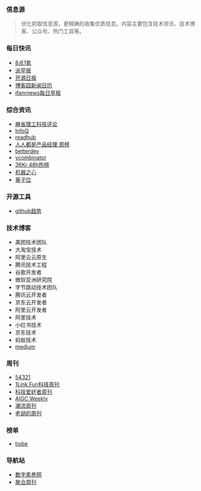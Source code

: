 ### 信息源
> 优化抓取信息源，更精确的收集优质信息。内容主要包含技术资讯、技术博客、公众号、热门工具等。

### 每日快讯
- [8点1氪](https://36kr.com/user/5652071)
- [派早报](https://sspai.com/u/ee0vj778/updates)
- [开源日报](https://my.oschina.net/hardbone?tab=news)
- [博客园新闻日历](https://news.cnblogs.com/n/date/)
- [ifanrnews每日早报](https://www.ifanr.com/)

### 综合资讯
- [麻省理工科技评论](https://www.mittrchina.com/)
- [InfoQ](https://www.infoq.cn/)
- [readhub](https://readhub.cn/hot?type=weekly)
- [人人都是产品经理 周榜](https://www.woshipm.com/)
- [betterdev](https://betterdev.link/)
- [ycombinator](https://news.ycombinator.com/)
- [36Kr 48h热榜](https://36kr.com/hot-list/catalog)
- [机器之心](https://www.jiqizhixin.com/)
- [量子位](https://www.qbitai.com/)

### 开源工具
- [github趋势](https://github.com/trending?since=weekly)

### 技术博客
- 美团技术团队
- 大淘宝技术
- 阿里云云原生
- 腾讯技术工程
- 谷歌开发者
- 微软亚洲研究院
- 字节跳动技术团队
- 腾讯云开发者
- 京东云开发者
- 阿里云开发者
- 阿里技术
- 小红书技术
- 京东技术
- 蚂蚁技术
- [medium](https://medium.com/)

### 周刊
- [54321](https://versun.me/54321-weekly/)
- [1Link.Fun科技周刊](https://xiaobot.net/p/1link)
- [科技爱好者周刊](https://www.ruanyifeng.com/blog/)
- [AIGC Weekly](https://quail.ink/op7418)
- [潮流周刊](https://weekly.tw93.fun/)
- [老胡的周刊](https://weekly.howie6879.com/)

### 榜单
- [tiobe](https://www.tiobe.com/tiobe-index/)

### 导航站
- [数字素养网](https://szsyw.cn/)
- [聚合周刊](https://www.fre321.com/weekly)
